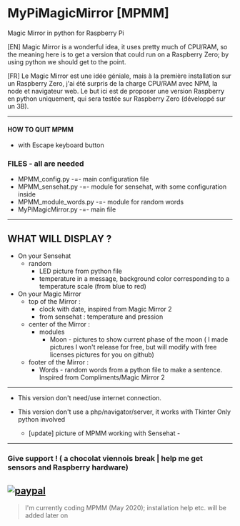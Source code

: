 # MyPiMagicMirror [MPMM]
Magic Mirror in python for Raspberry Pi

[EN]
Magic Mirror is a wonderful idea,
it uses pretty much of CPU/RAM,
so the meaning here is to get a version that could run on a Raspberry Zero;
by using python we should get to the point.

[FR]
Le Magic Mirror est une idée géniale,
mais à la première installation sur un Raspberry Zero,
j'ai été surpris de la charge CPU/RAM avec NPM, la node et navigateur web.
Le but ici est de proposer une version Raspberry en python uniquement,
qui sera testée sur Raspberry Zero (développé sur un 3B).

------------------------------------------------

#### HOW TO QUIT MPMM
  - with Escape keyboard button
  
### FILES - all are needed
  - MPMM_config.py -=- main configuration file
  - MPMM_sensehat.py -=- module for sensehat, with some configuration inside
  - MPMM_module_words.py -=- module for random words
  - MyPiMagicMirror.py -=- main file

------------------------------------------------
## WHAT WILL DISPLAY ?
  - On your Sensehat
      - random 
        - LED picture from python file
        - temperature in a message, background color corresponding to a temperature scale (from blue to red)
  - On your Magic Mirror
    - top of the Mirror :
      - clock with date, inspired from Magic Mirror 2
      - from sensehat : temperature and pression
    - center of the Mirror :
      - modules
        - Moon - pictures to show current phase of the moon ( I made pictures I won't release for free, but will modify with free licenses pictures for you on github)
    - footer of the Mirror :
        - Words - random words from a python file to make a sentence. Inspired from Compliments/Magic Mirror 2
-------------------------------------
- This version don't need/use internet connection.
- This version don't use a php/navigator/server, it works with Tkinter
Only python involved
    
  - [update] picture of MPMM working with Sensehat -
-------------------------------------
### Give support ! ( a chocolat viennois break | help me get sensors and Raspberry hardware)
[![paypal](https://www.paypalobjects.com/en_US/i/btn/btn_donateCC_LG.gif)](https://www.paypal.com/cgi-bin/webscr?cmd=_s-xclick&hosted_button_id=E79JA29LBLTAE&source=url)
------------------------------------------------
> I'm currently coding MPMM (May 2020); installation help etc. will be added later on
